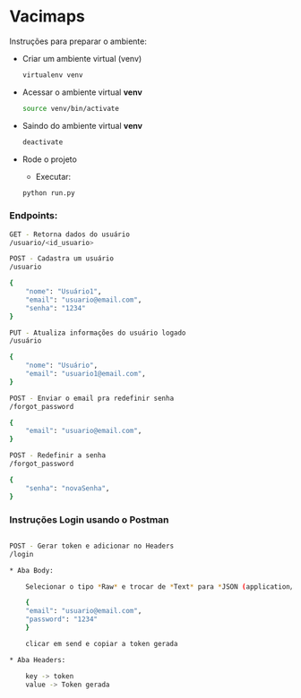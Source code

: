 # Vacimaps

Instruções para preparar o ambiente:
*  Criar um  ambiente virtual (venv)
    ```bash
    virtualenv venv
    ```
* Acessar o ambiente virtual **venv**
    ```bash
    source venv/bin/activate
    ```
* Saindo do ambiente virtual **venv**
    ```bash
    deactivate
    ```

* Rode o projeto
    * Executar:
    ```bash
    python run.py
    ```

### Endpoints: ###

```bash
GET - Retorna dados do usuário
/usuario/<id_usuario>
```
```bash
POST - Cadastra um usuário
/usuario

{
    "nome": "Usuário1", 
    "email": "usuario@email.com", 
    "senha": "1234"
}
```
```bash
PUT - Atualiza informações do usuário logado
/usuário

{
    "nome": "Usuário",
    "email": "usuario1@email.com",
}
```
```bash
POST - Enviar o email pra redefinir senha
/forgot_password

{ 
    "email": "usuario@email.com", 
}
```
```bash
POST - Redefinir a senha
/forgot_password

{ 
    "senha": "novaSenha", 
}
```

### Instruções Login usando o Postman ###

```bash

POST - Gerar token e adicionar no Headers
/login

* Aba Body:

    Selecionar o tipo *Raw* e trocar de *Text* para *JSON (application/json)*

    {
    "email": "usuario@email.com", 
    "password": "1234"
    }

    clicar em send e copiar a token gerada

* Aba Headers:

    key -> token
    value -> Token gerada
```
